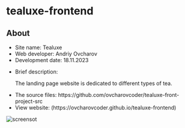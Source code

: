 # tealuxe-frontend
<h2>About</h2>
<ul>
  <li>Site name: Tealuxe</li>
  <li>Web developer: Andriy Ovcharov</li>
  <li>Development date: 18.11.2023</li>
  <li>
    <p>Brief description:</p>
    <p>The landing page website is dedicated to different types of tea.</p>
  </li>
  <li>The source files: https://github.com/ovcharovcoder/tealuxe-front-project-src</li>
  <li>View website: (https://ovcharovcoder.github.io/tealuxe-frontend)</li>
</ul>

<img src="Screenshot.png" alt="screensot">


